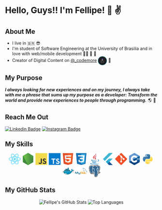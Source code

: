 # Hello, Guys!! I'm Fellipe! :man: :v:

## About Me

* I live in :brazil: :sunglasses:
* I'm student of Software Engineering at the University of Brasilia and in love with web/mobile development :technologist: :iphone: :star_struck:
* Creator of Digital Content on [@_codemore](https://www.instagram.com/_codemore) <img src="codemore-logo.svg" width="30" align="center" /> :blue_heart:

## My Purpose

***I always looking for new experiences and on my journey, I always take with me a phrase that sums up my purpose as a developer: Transform the world and provide new experiences to people through programming.*** :earth_americas: :purple_heart:

## Reach Me Out

[![Linkedin Badge](https://img.shields.io/badge/-LinkedIn-blue?style=flat-square&logo=Linkedin&logoColor=white&link=https://www.linkedin.com/in/fellipearaujo)](https://www.linkedin.com/in/fellipearaujo) [![Instagram Badge](https://img.shields.io/badge/-Instagram-B353A5?style=flat-square&labelColor=B353A5&logo=instagram&logoColor=white&link=https://www.instagram.com/_codemore)](https://www.instagram.com/_codemore)

## My Skills

<p align="center">
  <img src="https://raw.githubusercontent.com/devicons/devicon/master/icons/react/react-original.svg" alt="React" title="React" align="center" width="40" />
  <img src="https://raw.githubusercontent.com/devicons/devicon/master/icons/nodejs/nodejs-original.svg" alt="Node.js" title="Node.js" align="center" width="40" />
  <img src="https://raw.githubusercontent.com/devicons/devicon/master/icons/javascript/javascript-original.svg" alt="Javascript" title="Javascript" align="center" width="40" />
  <img src="https://raw.githubusercontent.com/devicons/devicon/master/icons/typescript/typescript-original.svg" alt="Typescript" title="Typescript" align="center" width="40" />
  <img src="https://raw.githubusercontent.com/devicons/devicon/master/icons/html5/html5-original.svg" alt="HTML" title="HTML" align="center" width="40" />
  <img src="https://raw.githubusercontent.com/devicons/devicon/master/icons/css3/css3-original.svg" alt="CSS" title="CSS" align="center" width="40" />
  <img src="https://raw.githubusercontent.com/devicons/devicon/master/icons/java/java-original.svg" alt="Java" title="Java" align="center" width="40" />
  <img src="https://raw.githubusercontent.com/devicons/devicon/master/icons/flutter/flutter-original.svg" alt="Flutter" title="Flutter" align="center" width="40" />
  <img src="https://raw.githubusercontent.com/devicons/devicon/master/icons/git/git-original.svg" alt="Git" title="Git" align="center" width="40" />
  <img src="https://raw.githubusercontent.com/devicons/devicon/master/icons/cplusplus/cplusplus-original.svg" alt="C++" title="C++" align="center" width="40" />
  <img src="https://raw.githubusercontent.com/devicons/devicon/master/icons/python/python-original.svg" alt="Python" title="Python" align="center" width="40" />
  <img src="https://raw.githubusercontent.com/devicons/devicon/master/icons/docker/docker-original.svg" alt="Docker" title="Docker" align="center" width="40" />
  <img src="https://raw.githubusercontent.com/devicons/devicon/master/icons/mysql/mysql-original-wordmark.svg" alt="MySQL" title="MySQL" align="center" width="40" />
  <img src="https://raw.githubusercontent.com/devicons/devicon/master/icons/postgresql/postgresql-original.svg" alt="PostgreSQL" title="PostgreSQL" align="center" width="40" />
</p>

## My GitHub Stats

<p align="center">
  <img align="center" src="https://github-readme-stats.vercel.app/api?username=fellipe-araujo&hide=stars&show_icons=true&theme=tokyonight&count_private=true&include_all_commits=true&hide_border=true&disable_animations=false&custom_title=Fellipe's GitHub Stats" alt="Fellipe's GitHub Stats" title="Fellipe's GitHub Stats" />
  <img align="center" src="https://github-readme-stats.vercel.app/api/top-langs/?username=fellipe-araujo&theme=tokyonight&hide_border=true" alt="Top Languages" title="Top Languages" />
</p>

<!--
**fellipe-araujo/fellipe-araujo** is a ✨ _special_ ✨ repository because its `README.md` (this file) appears on your GitHub profile.

Here are some ideas to get you started:

- 🔭 I’m currently working on ...
- 🌱 I’m currently learning ...
- 👯 I’m looking to collaborate on ...
- 🤔 I’m looking for help with ...
- 💬 Ask me about ...
- 📫 How to reach me: ...
- 😄 Pronouns: ...
- ⚡ Fun fact: ...
-->

